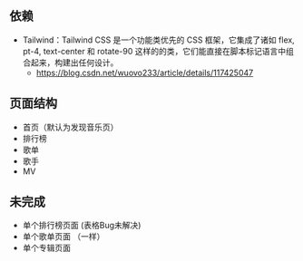 <!--
 * @Author: zyh
 * @Date: 2022-03-24 22:04:17
 * @LastEditors: zyh
 * @LastEditTime: 2022-04-01 16:06:56
 * @FilePath: \vue3-music\README.md
 * @Description: 
 * 
 * Copyright (c) 2022 by 穿越, All Rights Reserved. 
-->
## 依赖

- Tailwind：Tailwind CSS 是一个功能类优先的 CSS 框架，它集成了诸如 flex, pt-4, text-center 和 rotate-90 这样的的类，它们能直接在脚本标记语言中组合起来，构建出任何设计。
    - https://blog.csdn.net/wuovo233/article/details/117425047


## 页面结构
- 首页（默认为发现音乐页）
- 排行榜
- 歌单
- 歌手
- MV

## 未完成
- 单个排行榜页面 (表格Bug未解决)
- 单个歌单页面 （一样）
- 单个专辑页面